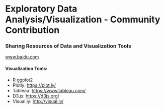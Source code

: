 # Exploratory Data Analysis/Visualization - Community Contribution

### Sharing Resources of Data and Visualization Tools
www.baidu.com




#### Visualization Tools:
- R ggplot2
- Plotly: https://plot.ly/
- Tableau: https://www.tableau.com/
- D3.js: https://d3js.org/
- Visual.ly: http://visual.ly/

